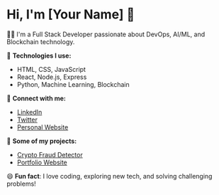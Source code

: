 # Hi, I'm [Your Name] 👋

👨‍💻 I'm a Full Stack Developer passionate about DevOps, AI/ML, and Blockchain technology.  

🔧 **Technologies I use:**
- HTML, CSS, JavaScript
- React, Node.js, Express
- Python, Machine Learning, Blockchain

🔗 **Connect with me:**
- [LinkedIn](https://www.linkedin.com/in/your-profile)
- [Twitter](https://twitter.com/your-profile)
- [Personal Website](https://yourwebsite.com)

💼 **Some of my projects:**
- [Crypto Fraud Detector](https://github.com/your-username/crypto-fraud-detector)
- [Portfolio Website](https://github.com/your-username/portfolio)

😄 **Fun fact**: I love coding, exploring new tech, and solving challenging problems!
